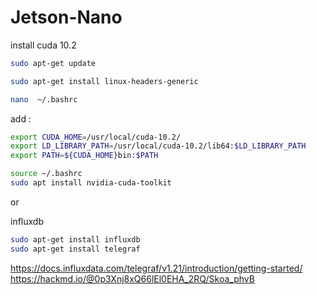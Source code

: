# Jetson-Nano

install cuda 10.2

```bash
sudo apt-get update
```

```bash
sudo apt-get install linux-headers-generic
```

```bash
nano  ~/.bashrc
```
add :
```bash
export CUDA_HOME=/usr/local/cuda-10.2/
export LD_LIBRARY_PATH=/usr/local/cuda-10.2/lib64:$LD_LIBRARY_PATH
export PATH=${CUDA_HOME}bin:$PATH
```

```bash
source ~/.bashrc
sudo apt install nvidia-cuda-toolkit
```
or 

influxdb
```bash
sudo apt-get install influxdb
sudo apt-get install telegraf
```
https://docs.influxdata.com/telegraf/v1.21/introduction/getting-started/
https://hackmd.io/@0p3Xnj8xQ66lEl0EHA_2RQ/Skoa_phvB
